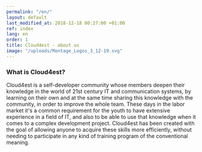 ```yaml
---
permalink: "/en/"
layout: default
last_modified_at: 2018-12-18 00:27:00 +01:00
ref: index
lang: en
order: 1
title: Cloud4est - about us
image: "/uploads/Montage_Logos_3_12-19.svg"
---
```


### What is Cloud4est?

Cloud4est is a self-developer community whose members deepen their knowledge in the world of 21st century IT and communication systems, by learning on their own and at the same time sharing this knowledge with the community, in order to improve the whole team. These days in the labor market it's a common requirement for the youth to have extensive experience in a field of IT, and also to be able to use that knowledge when it comes to a complex development project. Cloud4est has been created with the goal of allowing anyone to acquire these skills more efficiently, without needing to participate in any kind of training program of the conventional meaning.

